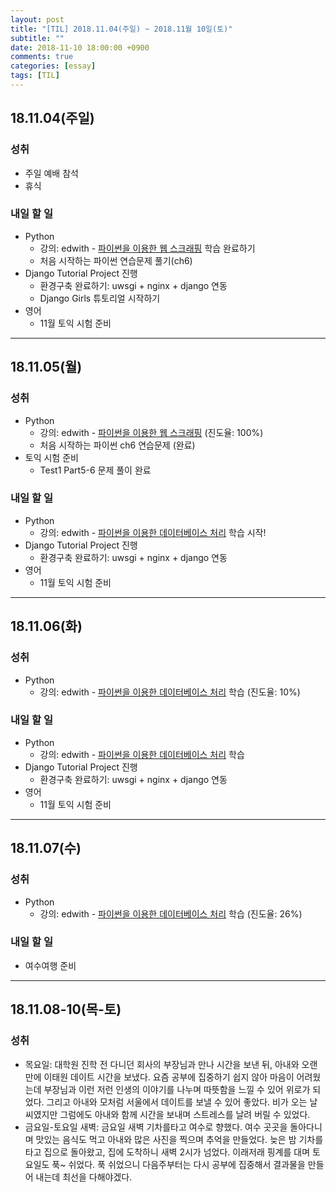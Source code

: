 ```yaml
---
layout: post
title: "[TIL] 2018.11.04(주일) ~ 2018.11월 10일(토)"
subtitle: ""
date: 2018-11-10 18:00:00 +0900
comments: true
categories: [essay]
tags: [TIL]
---
```

## 18.11.04(주일)
### 성취
  - 주일 예배 참석
  - 휴식

### 내일 할 일
  - Python
    - 강의: edwith - [파이썬을 이용한 웹 스크래핑](https://www.edwith.org/python-network-data/joinLectures/13749) 학습 완료하기
    - 처음 시작하는 파이썬 연습문제 풀기(ch6)
  - Django Tutorial Project 진행
    - 환경구축 완료하기: uwsgi + nginx + django 연동
    - Django Girls 튜토리얼 시작하기
  - 영어
    - 11월 토익 시험 준비

---
## 18.11.05(월)
### 성취
- Python
  - 강의: edwith - [파이썬을 이용한 웹 스크래핑](https://www.edwith.org/python-network-data/joinLectures/13749) (진도율: 100%)
  - 처음 시작하는 파이썬 ch6 연습문제 (완료)
- 토익 시험 준비
  - Test1 Part5-6 문제 풀이 완료

### 내일 할 일
  - Python
    - 강의: edwith - [파이썬을 이용한 데이터베이스 처리](https://www.edwith.org/python-databases/lecture/24436) 학습 시작!
  - Django Tutorial Project 진행
    - 환경구축 완료하기: uwsgi + nginx + django 연동
  - 영어
    - 11월 토익 시험 준비

---
## 18.11.06(화)
### 성취
  - Python
    - 강의: edwith - [파이썬을 이용한 데이터베이스 처리](https://www.edwith.org/python-databases/lecture/24436) 학습 (진도율: 10%)

### 내일 할 일
  - Python
    - 강의: edwith - [파이썬을 이용한 데이터베이스 처리](https://www.edwith.org/python-databases/lecture/24436) 학습
  - Django Tutorial Project 진행
    - 환경구축 완료하기: uwsgi + nginx + django 연동
  - 영어
    - 11월 토익 시험 준비

---
## 18.11.07(수)
### 성취
  - Python
    - 강의: edwith - [파이썬을 이용한 데이터베이스 처리](https://www.edwith.org/python-databases/lecture/24436) 학습 (진도율: 26%)

### 내일 할 일
  - 여수여행 준비

---

## 18.11.08-10(목-토)
### 성취
  - 목요일: 대학원 진학 전 다니던 회사의 부장님과 만나 시간을 보낸 뒤, 아내와 오랜만에 이태원 데이트 시간을 보냈다. 요즘 공부에 집중하기 쉽지 않아 마음이 어려웠는데 부장님과 이런 저런 인생의 이야기를 나누며 따뜻함을 느낄 수 있어 위로가 되었다. 그리고 아내와 모처럼 서울에서 데이트를 보낼 수 있어 좋았다. 비가 오는 날씨였지만 그럼에도 아내와 함께 시간을 보내며 스트레스를 날려 버릴 수 있었다.
  - 금요일-토요일 새벽: 금요일 새벽 기차를타고 여수로 향했다. 여수 곳곳을 돌아다니며 맛있는 음식도 먹고 아내와 많은 사진을 찍으며 추억을 만들었다. 늦은 밤 기차를 타고 집으로 돌아왔고, 집에 도착하니 새벽 2시가 넘었다. 이래저래 핑계를 대며 토요일도 푹~ 쉬었다. 푹 쉬었으니 다음주부터는 다시 공부에 집중해서 결과물을 만들어 내는데 최선을 다해야겠다.
